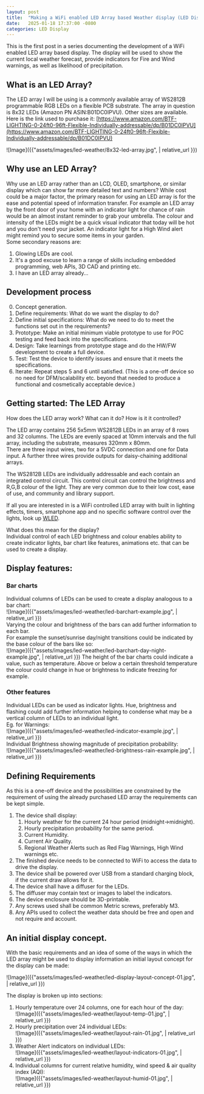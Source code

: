 ```yaml
---
layout: post
title:  "Making a WiFi enabled LED Array based Weather display (LED Display #1)"
date:   2025-01-18 17:37:00 -0800
categories: LED Display
---
```

  
This is the first post in a series documenting the development of a WiFi enabled LED array based display. The display will be used to show the current local weather forecast, provide indicators for Fire and Wind warnings, as well as likelihood of precipitation.  
  
## What is an LED Array?  
  
The LED array I will be using is a commonly available array of WS2812B programmable RGB LEDs on a flexible PCB substrate. The array in question is 8x32 LEDs (Amazon PN ASIN:B01DC0IPVU). Other sizes are available.  
Here is the link used to purchase it: [https://www.amazon.com/BTF-LIGHTING-0-24ft0-96ft-Flexible-Individually-addressable/dp/B01DC0IPVU](https://www.amazon.com/BTF-LIGHTING-0-24ft0-96ft-Flexible-Individually-addressable/dp/B01DC0IPVU)
  
![Image]({{"assets/images/led-weather/8x32-led-array.jpg",  | relative_url }})  
  
## Why use an LED Array?  
  
Why use an LED array rather than an LCD, OLED, smartphone, or similar display which can show far more detailed text and numbers? 
While cost could be a major factor, the primary reason for using an LED array is for the ease and potential speed of information transfer. For example an LED array by the front door of your home with an indicator light for chance of rain would be an almost instant reminder to grab your umbrella. The colour and intensity of the LEDs might be a quick visual indicator that today will be hot and you don't need your jacket. An indicator light for a High Wind alert might remind you to secure some items in your garden.  
Some secondary reasons are:   
1. Glowing LEDs are cool.   
2. It's a good excuse to learn a range of skills including embedded programming, web APIs, 3D CAD and printing etc.  
3. I have an LED array already...  
  
  
## Development process

0. Concept generation.
1. Define requirements: What do we want the display to do?  
2. Define initial specifications: What do we need to do to meet the functions set out in the requirements?  
3. Prototype: Make an initial minimum viable prototype to use for POC testing and feed back into the specifications.  
4. Design: Take learnings from prototype stage and do the HW/FW development to create a full device.
5. Test: Test the device to identify issues and ensure that it meets the specifications.
6. Iterate: Repeat steps 5 and 6 until satisfied. (This is a one-off device so no need for DFM/scalability etc. beyond that needed to produce a functional and cosmetically acceptable device.)



## Getting started: The LED Array

How does the LED array work? What can it do? How is it it controlled?  
  
The LED array contains 256 5x5mm WS2812B LEDs in an array of 8 rows and 32 columns. 
The LEDs are evenly spaced at 10mm intervals and the full array, including the substrate, measures 320mm x 80mm.  
There are three input wires, two for a 5VDC connection and one for Data input. A further three wires provide outputs for daisy-chaining additional arrays.   
    
The WS2812B LEDs are individually addressable and each contain an integrated control circuit. This control circuit can control the brightness and R,G,B colour of the light. They are very common due to their low cost, ease of use, and community and library support.  
  
If all you are interested in is a WiFi controlled LED array with built in lighting effects, timers, smartphone app and no specific software control over the lights, look up [WLED](https://kno.wled.ge/).  
  
What does this mean for the display?  
Individual control of each LED brightness and colour enables ability to create indicator lights, bar chart like features, animations etc. that can be used to create a display.  
  
## Display features:  
  
### Bar charts  
Individual columns of LEDs can be used to create a display analogous to a bar chart:  
![Image]({{"assets/images/led-weather/led-barchart-example.jpg",  | relative_url }})  
Varying the colour and brightness of the bars can add further information to each bar.  
For example the sunset/sunrise day/night transitions could be indicated by the base colour of the bars like so:  
![Image]({{"assets/images/led-weather/led-barchart-day-night-example.jpg",  | relative_url }})
The height of the bar charts could indicate a value, such as temperature. Above or below a certain threshold temperature the colour could change in hue or brightness to indicate freezing for example.  
  
### Other features
Individual LEDs can be used as indicator lights. Hue, brightness and flashing could add further information helping to condense what may be a vertical column of LEDs to an individual light.  
Eg. for Warnings:  
![Image]({{"assets/images/led-weather/led-indicator-example.jpg",  | relative_url }})  
Individual Brightness showing  magnitude of precipitation probability:  
![Image]({{"assets/images/led-weather/led-brightness-rain-example.jpg",  | relative_url }})  
  
## Defining Requirements  
  
As this is a one-off device and the possibilities are constrained by the requirement of using the already purchased LED array the requirements can be kept simple. 

1. The device shall display:
    1. Hourly weather for the current 24 hour period (midnight->midnight).
    2. Hourly precipitation probability for the same period.
    3. Current Humidity.
    4. Current Air Quality.
    5. Regional Weather Alerts such as Red Flag Warnings, High Wind warnings etc.
2. The finished device needs to be connected to WiFi to access the data to drive the display.
3. The device shall be powered over USB from a standard charging block, if the current draw allows for it.
4. The device shall have a diffuser for the LEDs. 
5. The diffuser may contain text or images to label the indicators.
6. The device enclosure should be 3D-printable.
7. Any screws used shall be common Metric screws, preferably M3.
8. Any APIs used to collect the weather data should be free and open and not require and account.
  
## An initial display concept.  
 
With the basic requirements and an idea of some of the ways in which the LED array might be used to display information an initial layout concept for the display can be made:
  
![Image]({{"assets/images/led-weather/led-display-layout-concept-01.jpg",  | relative_url }})    
  
The display is broken up into sections:  
  
1. Hourly temperature over 24 columns, one for each hour of the day:  
![Image]({{"assets/images/led-weather/layout-temp-01.jpg",  | relative_url }})    
2. Hourly precipitation over 24 individual LEDs:  
![Image]({{"assets/images/led-weather/layout-rain-01.jpg",  | relative_url }})    
3. Weather Alert indicators on individual LEDs:  
![Image]({{"assets/images/led-weather/layout-indicators-01.jpg",  | relative_url }})    
4. Individual columns for current relative humidity, wind speed & air quality index (AQI):  
![Image]({{"assets/images/led-weather/layout-humid-01.jpg",  | relative_url }})     
